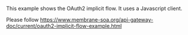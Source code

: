 This example shows the OAuth2 implicit flow. It uses a Javascript client.

Please follow https://www.membrane-soa.org/api-gateway-doc/current/oauth2-implicit-flow-example.html